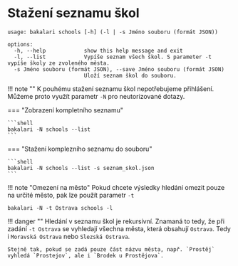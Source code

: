 # Stažení seznamu škol

```shell
usage: bakalari schools [-h] (-l | -s Jméno souboru (formát JSON))

options:
  -h, --help            show this help message and exit
  -l, --list            Vypíše seznam všech škol. S parameter -t vypíše školy ze zvoleného města.
  -s Jméno souboru (formát JSON), --save Jméno souboru (formát JSON)
                        Uloží seznam škol do souboru.
```

!!! note ""
    K pouhému stažení seznamu škol nepotřebujeme přihlášení. Můžeme proto využít parametr `-N` pro neutorizované dotazy.

=== "Zobrazení kompletního seznamu"

    ```shell
    bakalari -N schools --list
    ```
=== "Stažení komplezního seznamu do souboru"

    ```shell
    bakalari -N schools --list -s seznam_skol.json
    ```

!!! note "Omezení na město"
    Pokud chcete výsledky hledání omezit pouze na určité město, pak lze použít parametr `-t`

```shell
bakalari -N -t Ostrava schools -l
```

!!! danger ""
    Hledání v seznamu škol je rekursivní. Znamaná to tedy, že při zadání `-t Ostrava` se vyhledají všechna města, která obsahují `Ostrava`. Tedy i `Moravská Ostrava` nebo `Slezská Ostrava`.

    Stejně tak, pokud se zadá pouze část názvu města, např. `Prostěj` vyhledá `Prostejov`, ale i `Brodek u Prostějova`.

